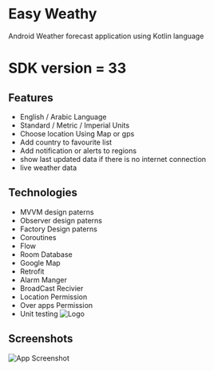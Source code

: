 
# Easy Weathy

Android Weather forecast application using Kotlin language

# SDK version = 33


## Features

- English / Arabic Language
- Standard / Metric / Imperial Units
- Choose location Using Map or gps
- Add country to favourite list
- Add notification or alerts to regions
- show last updated data if there is no internet connection
- live weather data


## Technologies
- MVVM design paterns
- Observer design paterns
- Factory Design paterns
- Coroutines
- Flow 
- Room Database
- Google Map
- Retrofit
- Alarm Manger
- BroadCast Recivier 
- Location Permission
- Over apps Permission
- Unit testing
![Logo](https://dev-to-uploads.s3.amazonaws.com/uploads/articles/th5xamgrr6se0x5ro4g6.png)


## Screenshots

![App Screenshot](https://via.placeholder.com/468x300?text=App+Screenshot+Here)

